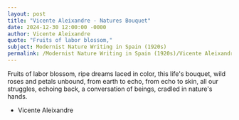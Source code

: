 ```yaml
---
layout: post
title: "Vicente Aleixandre - Natures Bouquet"
date: 2024-12-30 12:00:00 -0000
author: Vicente Aleixandre
quote: "Fruits of labor blossom,"
subject: Modernist Nature Writing in Spain (1920s)
permalink: /Modernist Nature Writing in Spain (1920s)/Vicente Aleixandre/Vicente Aleixandre - Natures Bouquet
---
```


Fruits of labor blossom,
ripe dreams laced in color,
this life's bouquet,
wild roses and petals unbound,
from earth to echo,
from echo to skin,
all our struggles,
echoing back,
a conversation of beings,
cradled in nature's hands.

- Vicente Aleixandre
